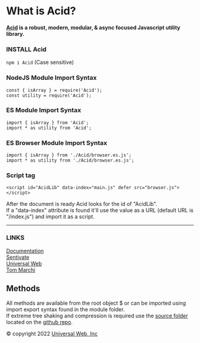 
# What is Acid?

**[Acid](https://acidjs.com) is a robust, modern, modular, & async focused Javascript utility library.**

### INSTALL Acid

`npm i Acid` (Case sensitive)

### NodeJS Module Import Syntax

`const { isArray } = require('Acid');`  
`const utility = require('Acid');`  

### ES Module Import Syntax

`import { isArray } from 'Acid';`  
`import * as utility from 'Acid';`  

### ES Browser Module Import Syntax

`import { isArray } from './Acid/browser.es.js';`  
`import * as utility from './Acid/browser.es.js';`  

### Script tag

`<script id="AcidLib" data-index="main.js" defer src="browser.js"></script>`  

After the document is ready Acid looks for the id of "AcidLib".  
If a "data-index" attribute is found it'll use the value as a URL (default URL is "/index.js") and import it as a script.  

---

### LINKS

[Documentation](https://acidjs.com)  
[Sentivate](https://sentivate.com)  
[Universal Web](https://universalweb.io)  
[Tom Marchi](https://tommarchi.com)  

## Methods

All methods are available from the root object \$ or can be imported using import export syntax found in the module folder.  
If extreme tree shaking and compression is required use the [source folder](https://github.com/universalweb/Acid/tree/master/source) located on the [github repo](https://github.com/universalweb/Acid/tree/master/).  

© copyright 2022 [Universal Web, Inc](https://universalweb.io)
